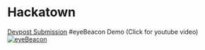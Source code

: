 # Hackatown
[Devpost Submission](https://devpost.com/software/eyebeacon-ixzmb3)
#eyeBeacon Demo (Click for youtube video)
[![eyeBeacon](http://img.youtube.com/vi/sEqSP6jviLk/0.jpg)](https://www.youtube.com/watch?v=sEqSP6jviLk)



